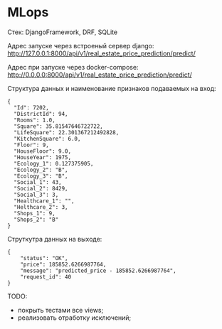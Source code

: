 # MLops

Стек: DjangoFramework, DRF, SQLite

Адрес запуске через встроеный сервер django:
http://127.0.0.1:8000/api/v1/real_estate_price_prediction/predict/

Адрес при запуске через docker-compose: 
http://0.0.0.0:8000/api/v1/real_estate_price_prediction/predict/

Структура данных и наименование признаков подаваемых на вход:

    {
      "Id": 7202,
      "DistrictId": 94,
      "Rooms": 1.0,
      "Square": 35.81547646722722,
      "LifeSquare": 22.301367212492828,
      "KitchenSquare": 6.0,
      "Floor": 9,
      "HouseFloor": 9.0,
      "HouseYear": 1975,
      "Ecology_1": 0.127375905,
      "Ecology_2": "B",
      "Ecology_3": "B",
      "Social_1": 43,
      "Social_2": 8429,
      "Social_3": 3,
      "Healthcare_1": "",
      "Helthcare_2": 3,
      "Shops_1": 9,
      "Shops_2": "B"
    }

Струткутра данных на выходе:

    {
        "status": "OK",
        "price": 185852.6266987764,
        "message": "predicted_price - 185852.6266987764",
        "request_id": 40
    }

TODO:
- покрыть тестами все views;
- реализовать отработку исключений;
